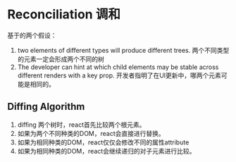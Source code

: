 # Reconciliation 调和



基于的两个假设：

1. two elements of different types will produce different trees. 两个不同类型的元素一定会形成两个不同的树
2. The developer can hint at which child elements may be stable across different renders with a key prop. 开发者指明了在UI更新中，哪两个元素可能是相同的。





## Diffing Algorithm

1. diffing 两个树时，react首先比较两个根元素。
2. 如果为两个不同种类的DOM，react会直接进行替换。
3. 如果为相同种类的DOM，react仅仅会修改不同的属性attribute
4. 如果为相同种类的DOM，react会继续递归的对子元素进行比较。